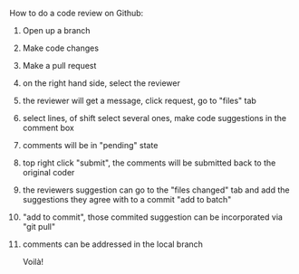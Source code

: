 How to do a code review on Github:

1) Open up a branch
2) Make code changes
3) Make a pull request
4) on the right hand side, select the reviewer
5) the reviewer will get a message, click request, go to "files" tab
6) select lines, of shift select several ones, make code suggestions in the comment box
7) comments will be in "pending" state
8) top right click "submit", the comments will be submitted back to the original coder
9) the reviewers suggestion can go to the "files changed" tab and add the suggestions they agree with to a commit "add to batch"
10) "add to commit", those commited suggestion can be incorporated via "git pull"
11) comments can be addressed in the local branch

    Voilà!
